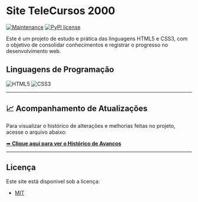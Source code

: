# Site TeleCursos 2000
[![Maintenance](https://img.shields.io/badge/Maintained%3F-yes-green.svg)](https://GitHub.com/Naereen/StrapDown.js/graphs/commit-activity)
[![PyPI license](https://img.shields.io/pypi/l/ansicolortags.svg)](https://pypi.python.org/pypi/ansicolortags/)

Este é um projeto de estudo e prática das linguagens HTML5 e CSS3, com o objetivo de consolidar conhecimentos e registrar o progresso no desenvolvimento web.

## Linguagens de Programação

<!--- # "Verify icons availability here https://github.com/tandpfun/skill-icons" -->

![HTML5](https://img.shields.io/badge/html5-%23E34F26.svg?style=for-the-badge&logo=html5&logoColor=white)
![CSS3](https://img.shields.io/badge/css3-%231572B6.svg?style=for-the-badge&logo=css3&logoColor=white)

---

## 📈 Acompanhamento de Atualizações
Para visualizar o histórico de alterações e melhorias feitas no projeto, acesse o arquivo abaixo:

[➡ **Clique aqui para ver o Histórico de Avanços**](README-AVANCOS.md)

---




## Licença

Este site está disponivel sob a licença:

- [MIT](https://rem.mit-license.org)
